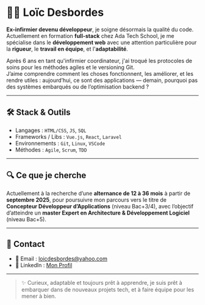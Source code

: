 # 👨‍💻 Loïc Desbordes

**Ex-infirmier devenu développeur**, je soigne désormais la qualité du code.  
Actuellement en formation **full-stack** chez Ada Tech School, je me spécialise dans le **développement web** avec une attention particulière pour la **rigueur**, le **travail en équipe**, et l'**adaptabilité**.

Après 6 ans en tant qu'infirmier coordinateur, j'ai troqué les protocoles de soins pour les méthodes agiles et le versioning Git.  
J’aime comprendre comment les choses fonctionnent, les améliorer, et les rendre utiles : aujourd’hui, ce sont des applications — demain, pourquoi pas des systèmes embarqués ou de l’optimisation backend ?

---

## 🛠️ Stack & Outils

- Langages : `HTML/CSS`, `JS`, `SQL`
- Frameworks / Libs : `Vue.js`, `React`, `Laravel`
- Environnements : `Git`, `Linux`, `VSCode`
- Méthodes : `Agile`, `Scrum`, `TDD`

---

## 🔍 Ce que je cherche

Actuellement à la recherche d’une **alternance de 12 à 36 mois** à partir de **septembre 2025**, pour poursuivre mon parcours vers le titre de **Concepteur Développeur d’Applications** (niveau Bac+3/4), avec l’objectif d’atteindre un **master Expert en Architecture & Développement Logiciel** (niveau Bac+5).

---

## 🤝 Contact

<!-- Remplis avec tes liens personnels -->
- 📧 Email : [loicdesbordes@yahoo.com](mailto:loicdesbordes@yahoo.com)
- 💼 LinkedIn : [Mon Profil](www.linkedin.com/in/loïc-desbordes-developpeur)

---

> ✨ Curieux, adaptable et toujours prêt à apprendre, je suis prêt à embarquer dans de nouveaux projets tech, et à faire équipe pour les mener à bien.


